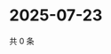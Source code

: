 # 2025-07-23

共 0 条

<!-- BEGIN ZHIHUVIDEO -->
<!-- 最后更新时间 Wed Jul 23 2025 11:00:28 GMT+0800 (China Standard Time) -->

<!-- END ZHIHUVIDEO -->
